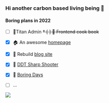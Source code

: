 ### Hi another carbon based living being  👋


#### Boring plans in 2022

* [ ] 👾Titan Admin
~~* [ ] 📕 Frontend cook book~~
* [x] 🏠 An awesome [homepage](https://boring-plans.github.io/)
* [x] 📜 Rebuild [blog site](https://boring-plans.github.io/boring-blogs)
* [x] 🎯 [DDT Sharp Shooter](https://github.com/boring-plans/ddt-sharp-shooter)
* [x] 📅 [Boring Days](https://boring-plans.github.io/boring-days)                        
* [ ] ...


<img src="https://github-readme-stats.vercel.app/api?username=boring-plans&show_icons=true&bg_color=37,B39DDB,26C6DA&theme=radical&title_color=C2185B"/> 
